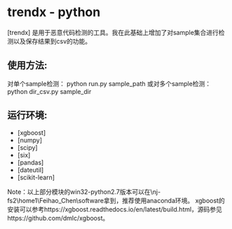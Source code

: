 trendx - python
=================

[trendx] 是用于恶意代码检测的工具。我在此基础上增加了对sample集合进行检测以及保存结果到csv的功能。

使用方法:
------
对单个sample检测：
python run.py sample_path
或对多个sample检测：
python dir_csv.py sample_dir

运行环境:
-------------------------
- [xgboost]
- [numpy]
- [scipy]
- [six]
- [pandas]
- [dateutil]
- [scikit-learn]

Note：以上部分模块的win32-python2.7版本可以在\\nj-fs2\home1\Feihao_Chen\software拿到，推荐使用anaconda环境。
xgboost的安装可以参考https://xgboost.readthedocs.io/en/latest/build.html，源码参见https://github.com/dmlc/xgboost。
